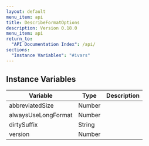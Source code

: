 ```yaml
---
layout: default
menu_item: api
title: DescribeFormatOptions
description: Version 0.18.0
menu_item: api
return_to:
  "API Documentation Index": /api/
sections:
  "Instance Variables": "#ivars"
---
```


## <a name="ivars"></a>Instance Variables

| Variable | Type | Description |
| --- | --- | --- |
| <a name="abbreviatedSize"></a>abbreviatedSize | Number |  |
| <a name="alwaysUseLongFormat"></a>alwaysUseLongFormat | Number |  |
| <a name="dirtySuffix"></a>dirtySuffix | String |  |
| <a name="version"></a>version | Number |  |

